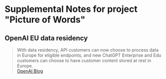 # Supplemental Notes for project "Picture of Words"

## OpenAI EU data residency
> With data residency, API customers can now choose to process data in Europe for eligible endpoints, and new ChatGPT Enterprise and Edu customers can choose to have customer content stored at rest in Europe.  
[OpenAI Blog](https://www.linkedin.com/posts/openai_introducing-data-residency-in-europe-activity-7293148067657134080-8Tmy?utm_source=share&utm_medium=member_desktop)
